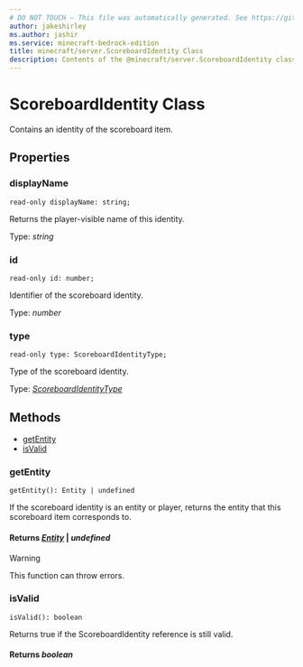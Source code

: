 ```yaml
---
# DO NOT TOUCH — This file was automatically generated. See https://github.com/mojang/minecraftapidocsgenerator to modify descriptions, examples, etc.
author: jakeshirley
ms.author: jashir
ms.service: minecraft-bedrock-edition
title: minecraft/server.ScoreboardIdentity Class
description: Contents of the @minecraft/server.ScoreboardIdentity class.
---
```

# ScoreboardIdentity Class

Contains an identity of the scoreboard item.

## Properties

### **displayName**
`read-only displayName: string;`

Returns the player-visible name of this identity.

Type: *string*

### **id**
`read-only id: number;`

Identifier of the scoreboard identity.

Type: *number*

### **type**
`read-only type: ScoreboardIdentityType;`

Type of the scoreboard identity.

Type: [*ScoreboardIdentityType*](ScoreboardIdentityType.md)

## Methods
- [getEntity](#getentity)
- [isValid](#isvalid)

### **getEntity**
`
getEntity(): Entity | undefined
`

If the scoreboard identity is an entity or player, returns the entity that this scoreboard item corresponds to.

#### **Returns** [*Entity*](Entity.md) | *undefined*

> [!WARNING]
> This function can throw errors.

### **isValid**
`
isValid(): boolean
`

Returns true if the ScoreboardIdentity reference is still valid.

#### **Returns** *boolean*
